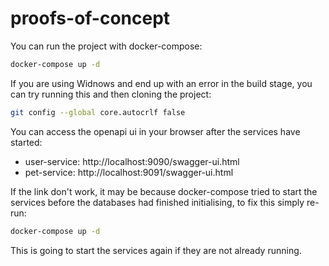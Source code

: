 # proofs-of-concept

You can run the project with docker-compose:
```bash
docker-compose up -d
```

If you are using Widnows and end up with an error in the build stage, you can try running this and then cloning the project:
```bash
git config --global core.autocrlf false
```

You can access the openapi ui in your browser after the services have started:
- user-service: http://localhost:9090/swagger-ui.html
- pet-service: http://localhost:9091/swagger-ui.html

If the link don't work, it may be because docker-compose tried to start the services before the databases had finished initialising, to fix this simply re-run:
```bash
docker-compose up -d
```
This is going to start the services again if they are not already running.
